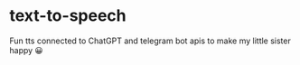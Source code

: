 # text-to-speech
Fun tts connected to ChatGPT and telegram bot apis to make my little sister happy 😀
